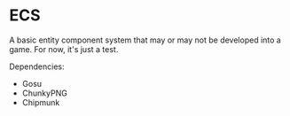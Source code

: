 # ECS
A basic entity component system that may or may not be developed into a game. For now, it's just a test.

Dependencies:
- Gosu
- ChunkyPNG
- Chipmunk
